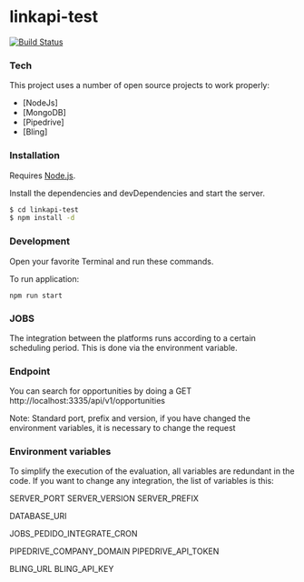 # linkapi-test

[![Build Status](https://travis-ci.org/joemccann/dillinger.svg?branch=master)](https://travis-ci.org/joemccann/dillinger)

### Tech

This project uses a number of open source projects to work properly:

* [NodeJs]
* [MongoDB]
* [Pipedrive]
* [Bling]

### Installation

Requires [Node.js](https://nodejs.org/).

Install the dependencies and devDependencies and start the server.

```sh
$ cd linkapi-test
$ npm install -d
```

### Development

Open your favorite Terminal and run these commands.

To run application:
```nodejs 
npm run start
```

### JOBS
The integration between the platforms runs according to a certain scheduling period.
This is done via the environment variable.

### Endpoint 

You can search for opportunities by doing a GET http://localhost:3335/api/v1/opportunities 

Note: Standard port, prefix and version, if you have changed the environment variables, it is necessary to change the request

### Environment variables

To simplify the execution of the evaluation, all variables are redundant in the code.
If you want to change any integration, the list of variables is this: 

SERVER_PORT
SERVER_VERSION
SERVER_PREFIX 

DATABASE_URI

JOBS_PEDIDO_INTEGRATE_CRON

PIPEDRIVE_COMPANY_DOMAIN 
PIPEDRIVE_API_TOKEN 

BLING_URL 
BLING_API_KEY


